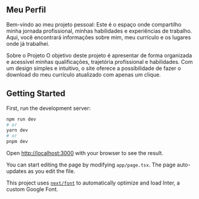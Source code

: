 ## Meu Perfil

Bem-vindo ao meu projeto pessoal: Este é o espaço onde compartilho minha jornada profissional, minhas habilidades e experiências de trabalho. Aqui, você encontrará informações sobre mim, meu currículo e os lugares onde já trabalhei.

Sobre o Projeto
O objetivo deste projeto é apresentar de forma organizada e acessível minhas qualificações, trajetória profissional e habilidades. Com um design simples e intuitivo, o site oferece a possibilidade de fazer o download do meu currículo atualizado com apenas um clique.

## Getting Started

First, run the development server:

```bash
npm run dev
# or
yarn dev
# or
pnpm dev
```

Open [http://localhost:3000](http://localhost:3000) with your browser to see the result.

You can start editing the page by modifying `app/page.tsx`. The page auto-updates as you edit the file.

This project uses [`next/font`](https://nextjs.org/docs/basic-features/font-optimization) to automatically optimize and load Inter, a custom Google Font.
